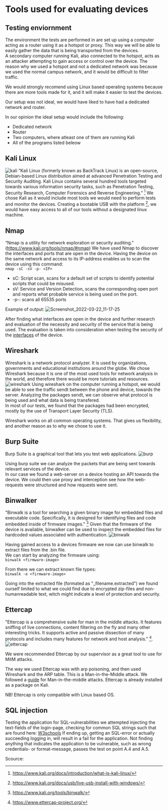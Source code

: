 
# Tools used for evaluating devices

## Testing enviornment
The environment the tests are performed in are set up using a computer acting as a router using it as a hotspot or proxy. This way we will be able to easily gather the data that is being transported from the devices.  
A secondary computer running Kali, also connected to the hotspot, acts as an attacker attempting to gain access or control over the device. The reason why we used a hotspot and not a dedicated network was because we used the normal campus network, and it would be difficult to filter traffic.

We would strongly recomend using Linux based operating systems because there are more tools made for it, and it will make it easier to test the devices.

Our setup was not ideal, we would have liked to have had a dedicated network and router. 

In our opinion the ideal setup would include the following:
- Dedicated network
- Router
- Two computers, where atleast one of them are running Kali
- All of the programs listed beleow


## Kali Linux
![kali](https://user-images.githubusercontent.com/98017528/159913136-72ea965a-3430-41c5-932d-ab37b8b7999e.png)
“Kali Linux (formerly known as BackTrack Linux) is an open-source, Debian-based Linux distribution aimed at advanced Penetration Testing and Security Auditing. Kali Linux contains several hundred tools targeted towards various information security tasks, such as Penetration Testing, Security Research, Computer Forensics and Reverse Engineering.” [^1]
We chose Kali as it would include most tools we would need to perform tests and monitor the devices. Creating a bootable USB with the platform [^2], we would have easy access to all of our tools without a designated linux machine.

## Nmap
“Nmap is a utility for network exploration or security auditing.” (https://www.kali.org/tools/nmap/#nmap)
We have used Nmap to discover the interfaces and ports that are open in the device. Having the device on the same network and access to its IP-address enables us to scan the device using this command:  
```nmap -sC -sV -p- <IP>```
- sC: Script scan, scans for a default set of scripts to identify potential scripts that could be misused.
- sV: Service and Version Detection, scans the corresponding open port and reports what probable service is being used on the port.
- -p-: scans all 65535 ports

Example of output:
![Screenshot_2022-03-22_11-17-25](https://user-images.githubusercontent.com/98017528/159465247-7c69ae95-9645-47d6-9ed9-79caa135f1f5.png)

After finding what interfaces are open in the device and further research and evaluation of the necessity and security  of the service that is being used.
The evaluation is taken into consideration when testing the security of the [interfaces](https://github.com/janstrng/Evaluating-IoT-devices/blob/main/Framework.md#interfaces) of the device.


## Wireshark
Wireshark is a network protocol analyzer. It is used by organizations, governments and educational institutions around the globe. We chose Wireshark because it is one of the most used tools for network analysis in the world, and therefore there would be more tutorials and resources.
![wireshark](https://user-images.githubusercontent.com/98017528/159920105-bd147713-f39a-4c41-8339-2ee758d05d3e.png)
Using wireshark on the computer running a hotspot, we would be able to see the traffic sendt between the phone and device, towards the server. Analyzing the packages sendt, we can observe what protocol is being used and what data is being transfered.  
In most of our tests, we found that the packages had been encrypted, mostly by the use of Transport Layer Security (TLS).


Wireshark works on all common operating systems. That gives us flexibility, and another reason as to why we chose to use it.

## Burp Suite
Burp Suite is a graphical tool that lets you test web applications.
![burp](https://user-images.githubusercontent.com/98017528/159920099-27b1463c-b8e9-4c1c-b910-ae2757342313.png)

Using burp suite we can analyze the packets that are being sent towards relevant services of the device.  
In our case we found a web-server on a device hosting an API towards the device. We could then use proxy and interception see how the web-requests were structured and how requests were sent.

## Binwalker
"Binwalk is a tool for searching a given binary image for embedded files and executable code. Specifically, it is designed for identifying files and code embedded inside of firmware images." [^3] 
Given that the firmware of the device is available, binwalker can be used to inspect the embedded files for hardcoded values associated with authentication. 
![binwalk](https://user-images.githubusercontent.com/98017528/159920094-c4717241-90d2-43e0-933a-fbefe1d6b4de.png)

Having gained access to a devices firmware we now can use binwalk to extract files from the .bin file.  
We can start by analyzing the firmware using:   
```binwalk <firmware-image>```  

From there we can extract known file types:  
```binwalk -e <firmware-image>```  

Going into the extracted file (formated as "_filename.extracted") we found ourself limited to what we could find due to encrypted zip-files and non-humanreadable text, witch might indicate a level of protection and security.

## Ettercap
"Ettercap is a comprehensive suite for man in the middle attacks. It features sniffing of live connections, content filtering on the fly and many other interesting tricks. It supports active and passive dissection of many protocols and includes many features for network and host analysis." [^4]. 
![ettercap](https://user-images.githubusercontent.com/98017528/159920102-4bead2dd-4aba-403d-a41e-f9cf35d97fcf.png)

We were recommended Ettercap by our supervisor as a great tool to use for MitM attacks. 

The way we used Ettercap was with arp poisoning, and then used Wireshark and the ARP table. This is a Man-in-the-Middle attack. We followed a [guide](https://pentestmag.com/ettercap-tutorial-for-windows/) for Man-in-the-middle attacks. Ettercap is already installed as a package on Kali. 

NB! Ettercap is only compatible with Linux based OS.

## SQL injection
Testing the application for SQL-vulnerabilities we attempted injecting the text-fields of the login-page, checking for common SQL strings such that are found here: [W3schools](https://www.w3schools.com/sql/sql_injection.asp/) 
If ending up, getting an SQL-error or actually succeeding logging in, will result in a fail for the application.
Not finding anything that indicates the application to be vulnerable, such as wrong credentials- or format-message, passes the test on point A.4 and  A.5.

Scource:
[^1]: https://www.kali.org/docs/introduction/what-is-kali-linux/
[^2]: https://www.kali.org/docs/usb/live-usb-install-with-windows/
[^3]: https://www.kali.org/tools/binwalk/
[^4]: https://www.ettercap-project.org/
